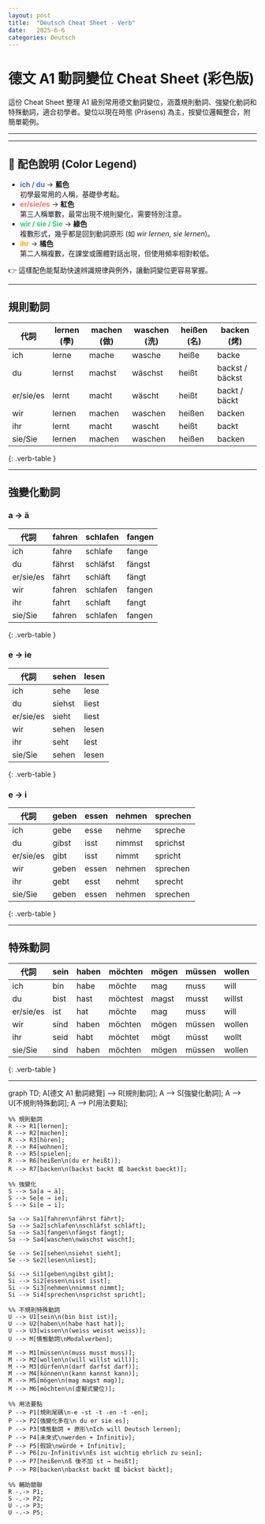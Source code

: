 ```yaml
---
layout: post
title:  "Deutsch Cheat Sheet - Verb"
date:   2025-6-6
categories: Deutsch
---
```


<!-- 流量追蹤 -->
<script src="{{ '/assets/js/momo-script.js' | relative_url }}"></script>


# 德文 A1 動詞變位 Cheat Sheet (彩色版)

這份 Cheat Sheet 整理 A1 級別常用德文動詞變位，涵蓋規則動詞、強變化動詞和特殊動詞，適合初學者。變位以現在時態 (Präsens) 為主，按變位邏輯整合，附簡單範例。

---

<style>
/* 整列上色（所有欄位） */
.verb-table tbody tr:nth-child(1) td { color: #4169E1; font-weight: bold; } /* ich */
.verb-table tbody tr:nth-child(2) td { color: #4169E1; font-weight: bold; } /* du */
.verb-table tbody tr:nth-child(3) td { color: #FF6B6B; font-weight: bold; } /* er/sie/es */
.verb-table tbody tr:nth-child(4) td { color: #2ECC71; font-weight: bold; } /* wir */
.verb-table tbody tr:nth-child(5) td { color: #FFA500; font-weight: bold; } /* ihr */
.verb-table tbody tr:nth-child(6) td { color: #2ECC71; font-weight: bold; } /* sie/Sie */
</style>

<style>
.verb-table th, .verb-table td {
  min-width: 100px;  /* 最小寬度 */
  padding: 4px 8px;  /* 表格內邊距 */
}
</style>

---

## 🎨 配色說明 (Color Legend)

- <span style="color:#4169E1; font-weight:bold">ich / du</span> → **藍色**  
  初學最常用的人稱，基礎參考點。  
- <span style="color:#FF6B6B; font-weight:bold">er/sie/es</span> → **紅色**  
  第三人稱單數，最常出現不規則變化，需要特別注意。  
- <span style="color:#2ECC71; font-weight:bold">wir / sie / Sie</span> → **綠色**  
  複數形式，幾乎都是回到動詞原形 (如 *wir lernen*, *sie lernen*)。  
- <span style="color:#FFA500; font-weight:bold">ihr</span> → **橘色**  
  第二人稱複數，在課堂或團體對話出現，但使用頻率相對較低。  

👉 這樣配色能幫助快速辨識規律與例外，讓動詞變位更容易掌握。

---

## 規則動詞

| 代詞       | lernen (學) | machen (做) | waschen (洗) | heißen (名) | backen (烤) |
|------------|-------------|-------------|--------------|-------------|-------------|
| ich        | lerne       | mache       | wasche       | heiße       | backe       |
| du         | lernst      | machst      | wäschst      | heißt       | backst / bäckst |
| er/sie/es  | lernt       | macht       | wäscht       | heißt       | backt / bäckt   |
| wir        | lernen      | machen      | waschen      | heißen      | backen      |
| ihr        | lernt       | macht       | wascht       | heißt       | backt       |
| sie/Sie    | lernen      | machen      | waschen      | heißen      | backen      |
{: .verb-table }

---

## 強變化動詞

### a → ä

| 代詞       | fahren | schlafen | fangen |
|------------|--------|----------|--------|
| ich        | fahre  | schlafe  | fange  |
| du         | fährst | schläfst | fängst |
| er/sie/es  | fährt  | schläft  | fängt  |
| wir        | fahren | schlafen | fangen |
| ihr        | fahrt  | schlaft  | fangt  |
| sie/Sie    | fahren | schlafen | fangen |
{: .verb-table }

### e → ie

| 代詞       | sehen | lesen |
|------------|-------|-------|
| ich        | sehe  | lese  |
| du         | siehst| liest |
| er/sie/es  | sieht | liest |
| wir        | sehen | lesen |
| ihr        | seht  | lest  |
| sie/Sie    | sehen | lesen |
{: .verb-table }

### e → i

| 代詞       | geben | essen | nehmen | sprechen |
|------------|-------|-------|--------|----------|
| ich        | gebe  | esse  | nehme  | spreche  |
| du         | gibst | isst  | nimmst | sprichst |
| er/sie/es  | gibt  | isst  | nimmt  | spricht  |
| wir        | geben | essen | nehmen | sprechen |
| ihr        | gebt  | esst  | nehmt  | sprecht  |
| sie/Sie    | geben | essen | nehmen | sprechen |
{: .verb-table }

---

## 特殊動詞

| 代詞       | sein | haben | möchten  | mögen | müssen | wollen | dürfen | können | wissen |
|------------|------|-------|----------|-------|--------|--------|--------|--------|--------|
| ich        | bin  | habe  | möchte   | mag   | muss   | will   | darf   | kann   | weiß   |
| du         | bist | hast  | möchtest | magst | musst  | willst | darfst | kannst | weißt  |
| er/sie/es  | ist  | hat   | möchte   | mag   | muss   | will   | darf   | kann   | weiß   |
| wir        | sind | haben | möchten  | mögen | müssen | wollen | dürfen | können | wissen |
| ihr        | seid | habt  | möchtet  | mögt  | müsst  | wollt  | dürft  | könnt  | wisst  |
| sie/Sie    | sind | haben | möchten  | mögen | müssen | wollen | dürfen | können | wissen |
{: .verb-table }

---

<div class="mermaid">
graph TD;
    A[德文 A1 動詞總覽] --> R[規則動詞];
    A --> S[強變化動詞];
    A --> U[不規則特殊動詞];
    A --> P[用法要點];

    %% 規則動詞
    R --> R1[lernen];
    R --> R2[machen];
    R --> R3[hören];
    R --> R4[wohnen];
    R --> R5[spielen];
    R --> R6[heißen\n(du er heißt)];
    R --> R7[backen\n(backst backt 或 baeckst baeckt)];

    %% 強變化
    S --> Sa[a → ä];
    S --> Se[e → ie];
    S --> Si[e → i];

    Sa --> Sa1[fahren\nfährst fährt];
    Sa --> Sa2[schlafen\nschläfst schläft];
    Sa --> Sa3[fangen\nfängst fängt];
    Sa --> Sa4[waschen\nwäschst wäscht];

    Se --> Se1[sehen\nsiehst sieht];
    Se --> Se2[lesen\nliest];

    Si --> Si1[geben\ngibst gibt];
    Si --> Si2[essen\nisst isst];
    Si --> Si3[nehmen\nnimmst nimmt];
    Si --> Si4[sprechen\nsprichst spricht];

    %% 不規則特殊動詞
    U --> U1[sein\n(bin bist ist)];
    U --> U2[haben\n(habe hast hat)];
    U --> U3[wissen\n(weiss weisst weiss)];
    U --> M[情態動詞\nModalverben];

    M --> M1[müssen\n(muss musst muss)];
    M --> M2[wollen\n(will willst will)];
    M --> M3[dürfen\n(darf darfst darf)];
    M --> M4[können\n(kann kannst kann)];
    M --> M5[mögen\n(mag magst mag)];
    M --> M6[möchten\n(虛擬式變位)];

    %% 用法要點
    P --> P1[規則尾碼\n-e -st -t -en -t -en];
    P --> P2[強變化多在\n du er sie es];
    P --> P3[情態動詞 + 原形\nIch will Deutsch lernen];
    P --> P4[未來式\nwerden + Infinitiv];
    P --> P5[假設\nwürde + Infinitiv];
    P --> P6[zu-Infinitiv\nEs ist wichtig ehrlich zu sein];
    P --> P7[heißen\nß 後不加 st → heißt];
    P --> P8[backen\nbackst backt 或 bäckst bäckt];

    %% 輔助關聯
    R -.-> P1;
    S -.-> P2;
    U -.-> P3;
    U -.-> P5;
</div>



